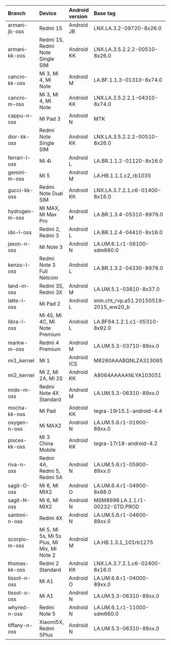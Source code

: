 | Branch | Device | Android version | Base tag | Link |
| :- | :- | :- | :- |:- |
| armani-jb-oss  | Redmi 1S | Android JB | LNX.LA.3.2-09720-8x26.0 | https://github.com/MiCode/Xiaomi_Kernel_OpenSource/tree/armani-jb-oss |
| armani-kk-oss | Redmi 1S, Redmi Note Single SIM | Android KK | LNX.LA.3.5.2.2.2-00510-8x26.0 | https://github.com/MiCode/Xiaomi_Kernel_OpenSource/tree/armani-kk-oss |
| cancro-kk-oss  | Mi 3, Mi 4, Mi Note | Android M | LA.BF.1.1.3-01310-8x74.0 | https://github.com/MiCode/Xiaomi_Kernel_OpenSource/tree/cancro-m-oss |
| cancro-m-oss  | Mi 3, Mi 4, Mi Note | Android KK | LNX.LA.3.5.2.2.1-04310-8x74.0 | https://github.com/MiCode/Xiaomi_Kernel_OpenSource/tree/cancro-kk-oss |
| cappu-n-oss | Mi Pad 3 | Android N | MTK | https://github.com/MiCode/Xiaomi_Kernel_OpenSource/tree/cappu-n-oss |
| dior-kk-oss  | Redmi Note Single SIM | Android KK | LNX.LA.3.5.2.2.2-00510-8x26.0 | https://github.com/MiCode/Xiaomi_Kernel_OpenSource/tree/dior-kk-oss |
| ferrari-l-oss  | Mi 4i | Android L | LA.BR.1.1.2-01120-8x16.0 | https://github.com/MiCode/Xiaomi_Kernel_OpenSource/tree/ferrari-l-oss |
| gemini-m-oss  | Mi 5 | Android M | LA.HB.1.1.1.c2_rb1035 | https://github.com/MiCode/Xiaomi_Kernel_OpenSource/tree/gemini-m-oss |
| gucci-kk-oss  | Redmi Note Dual SIM | Android KK | LNX.LA.3.7.2.1.c6-01400-8x16.0 | https://github.com/MiCode/Xiaomi_Kernel_OpenSource/tree/gucci-kk-oss |
| hydrogen-m-oss  | Mi MAX, Mi Max Pro | Android M | LA.BR.1.3.4-05310-8976.0 | https://github.com/MiCode/Xiaomi_Kernel_OpenSource/tree/hydrogen-m-oss |
| ido-l-oss  | Redmi 2, Redmi 3 | Android L | LA.BR.1.2.4-04410-8x16.0 | https://github.com/MiCode/Xiaomi_Kernel_OpenSource/tree/ido-l-oss |
| jason-n-oss  | Mi Note 3 | Android N | LA.UM.6.1.r1-08100-sdm660.0 | https://github.com/MiCode/Xiaomi_Kernel_OpenSource/tree/jason-n-oss |
| kenzo-l-oss  | Redmi Note 3 Full Netcom | Android L | LA.BR.1.3.2-04330-8976.0 | https://github.com/MiCode/Xiaomi_Kernel_OpenSource/tree/kenzo-l-oss |
| land-m-oss  | Redmi 3S, Redmi 3X | Android M | LA.UM.5.1-03810-8x37.0 | https://github.com/MiCode/Xiaomi_Kernel_OpenSource/tree/land-m-oss |
| latte-l-oss  | Mi Pad 2 | Android L | imin.cht_rvp.a51.20150519-2015_ww20_b | https://github.com/MiCode/Xiaomi_Kernel_OpenSource/tree/latte-l-oss |
| libra-l-oss  | Mi 4S, Mi 4C, Mi Note Premium | Android L | LA.BF64.1.2.1.c1-05310-8x92.0 | https://github.com/MiCode/Xiaomi_Kernel_OpenSource/tree/libra-l-oss |
| markw-m-oss  | Redmi 4 Premium | Android M | LA.UM.5.3-03710-89xx.0 | https://github.com/MiCode/Xiaomi_Kernel_OpenSource/tree/markw-m-oss |
| mi1_kernel | Mi 1 | Android ICS | M8260AAABQNLZA313065 | https://github.com/MiCode/mi1_kernel |
| mi2_kernel | Mi 2, Mi 2A, Mi 2S | Android KK | A8064AAAAANLYA103051 | https://github.com/MiCode/mi2_kernel |
| mido-m-oss  | Redmi Note 4X Standard | Android M | LA.UM.5.3-06310-89xx.0 | https://github.com/MiCode/Xiaomi_Kernel_OpenSource/tree/mido-m-oss |
| mocha-kk-oss  | Mi Pad | Android KK | tegra-19r15.1-android-4.4 | https://github.com/MiCode/Xiaomi_Kernel_OpenSource/tree/mocha-kk-oss |
| oxygen-n-oss  | Mi MAX2 | Android N | LA.UM.5.6.r1-01900-89xx.0 | https://github.com/MiCode/Xiaomi_Kernel_OpenSource/tree/oxygen-n-oss |
| pisces-kk-oss  | Mi 3 China Mobile | Android KK | tegra-17r18-android-4.2 | https://github.com/MiCode/Xiaomi_Kernel_OpenSource/tree/pisces-kk-oss |
| riva-n-oss | Redmi 4A, Redmi 5, Redmi 5A | Android N | LA.UM.5.6.r1-05900-89xx.0 | https://github.com/MiCode/Xiaomi_Kernel_OpenSource/tree/riva-n-oss |
| sagit-O-oss  | Mi 6, Mi MIX2 | Android O | LA.UM.6.4.r1-04900-8x98.0 | https://github.com/MiCode/Xiaomi_Kernel_OpenSource/tree/sagit-o-oss |
| sagit-N-oss  | Mi 6, Mi MIX2 | Android N | MSM8998.LA.1.1.r1-00232-STD.PROD | https://github.com/MiCode/Xiaomi_Kernel_OpenSource/tree/sagit-n-oss |
| santoni-n-oss  | Redmi 4X | Android N | LA.UM.5.6.r1-04600-89xx.0 | https://github.com/MiCode/Xiaomi_Kernel_OpenSource/tree/santoni-n-oss |
| scorpio-m-oss  | Mi 5, Mi 5s, Mi 5s Plus, Mi Mix, Mi Note 2 | Android M | LA.HB.1.3.1_101rb1275 | https://github.com/MiCode/Xiaomi_Kernel_OpenSource/tree/scorpio-m-oss |
| thomas-kk-oss  | Redmi 2 Standard | Android KK | LNX.LA.3.7.2.1.c6-02400-8x16.0 | https://github.com/MiCode/Xiaomi_Kernel_OpenSource/tree/thomas-kk-oss |
| tissot-n-oss  | Mi A1 | Android O | LA.UM.6.6.r1-04000-89xx.0 | https://github.com/MiCode/Xiaomi_Kernel_OpenSource/tree/tissot-o-oss |
| tissot-o-oss | Mi A1 | Android N | LA.UM.5.3-06310-89xx.0 | https://github.com/MiCode/Xiaomi_Kernel_OpenSource/tree/tissot-n-oss |
| whyred-n-oss | Redmi Note 5 | Android N | LA.UM.6.1.r1-11000-sdm660.0 | https://github.com/MiCode/Xiaomi_Kernel_OpenSource/tree/whyred-n-oss |
| tiffany-n-oss | Xiaomi5X, Redmi 5Plus | Android N | LA.UM.5.3-06310-89xx.0 | https://github.com/MiCode/Xiaomi_Kernel_OpenSource/tree/tiffany-n-oss |
